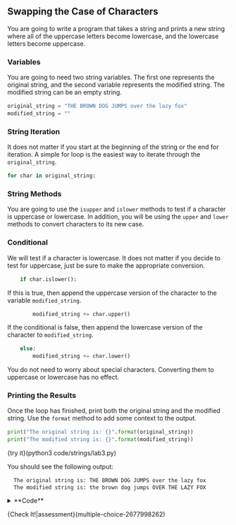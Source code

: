 ## Swapping the Case of Characters
You are going to write a program that takes a string and prints a new string where all of the uppercase letters become lowercase, and the lowercase letters become uppercase.

### Variables
You are going to need two string variables. The first one represents the original string, and the second variable represents the modified string. The modified string can be an empty string.

```python
original_string = "THE BROWN DOG JUMPS over the lazy fox"
modified_string = ""
```

### String Iteration
It does not matter if you start at the beginning of the string or the end for iteration. A simple for loop is the easiest way to iterate through the `original_string`.

```python
for char in original_string:
```

### String Methods
You are going to use the `isupper` and `islower` methods to test if a character is uppercase or lowercase. In addition, you will be using the `upper` and `lower` methods to convert characters to its new case.

### Conditional
We will test if a character is lowercase. It does not matter if you decide to test for uppercase, just be sure to make the appropriate conversion.

```python
    if char.islower():
```

If this is true, then append the uppercase version of the character to the variable `modified_string`.

```python
        modified_string += char.upper()
```

If the conditional is false, then append the lowercase version of the character to `modified_string`.

```python
    else:
        modified_string += char.lower()
````

You do not need to worry about special characters. Converting them to uppercase or lowercase has no effect.

### Printing the Results
Once the loop has finished, print both the original string and the modified string. Use the `format` method to add some context to the output.

```python
print("The original string is: {}".format(original_string))
print("The modified string is: {}".format(modified_string))
```

{try it}(python3 code/strings/lab3.py)

You should see the following output:

```
  The original string is: THE BROWN DOG JUMPS over the lazy fox
  The modified string is: the brown dog jumps OVER THE LAZY FOX
```

<details><summary>**Code**</summary><img src=".guides/images/swap-case.png" /></details>

{Check It!|assessment}(multiple-choice-2677998262)
